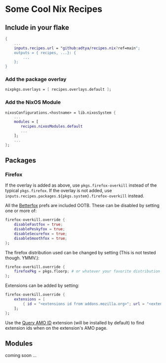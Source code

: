 # Some Cool Nix Recipes

## Include in your flake
```nix
{
    ...
    inputs.recipes.url = "github:adtya/recipes.nix?ref=main";
    outputs = { recipes, ...}: {
        ...
    };
}
```

### Add the package overlay
```nix
nixpkgs.overlays = [ recipes.overlays.default ];
```

### Add the NixOS Module
```nix
nixosConfigurations.<hostname> = lib.nixosSystem {
    ...
    modules = [
       recipes.nixosModules.default
       ...
    ];
    ...
};
```
## Packages
### Firefox
If the overlay is added as above, use `pkgs.firefox-overkill` instead of the typical `pkgs.firefox`. If the overlay is not added, use `inputs.recipes.packages.${pkgs.system}.firefox-overkill` instead.

All the [Betterfox](https://github.com/yokoffing/BetterFox) prefs are included OOTB. These can be disabled by setting one or more of:
```nix
firefox-overkill.override {
    disableFastfox = true;
    disablePeskyfox = true;
    disableSecurefox = true;
    disableSmoothfox = true;
};
```
The firefox distribution used can be changed by setting (This is not tested though. YMMV.):
```nix
firefox-overkill.override {
    firefoxPkg = pkgs.floorp; # or whatever your favorite distribution is.
};
```

Extensions can be added by setting:
```nix
firefox-overkill.override {
    extensions = [
        { id = "<extensions id from addons.mozilla.org>"; url = "<extension url>";
    ];
};
```
Use the [Query AMO ID](https://github.com/mkaply/queryamoid) extension (will be installed by default) to find extension ids when on the extension's AMO page.

## Modules
 coming soon ...

